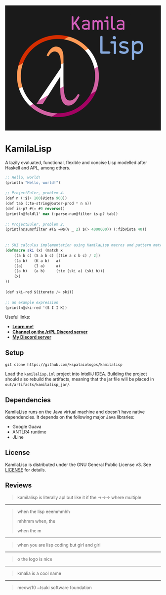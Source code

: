 
<p align="center">
  <img src="https://github.com/kspalaiologos/kamilalisp/raw/main/doc/logo.png">
</p>


# KamilaLisp

A lazily evaluated, functional, flexible and concise Lisp modelled after Haskell and APL, among others.

```lisp
;; Hello, world!
(println "Hello, world!")

;; ProjectEuler, problem 4.
(def n (:$(+ 100)@iota 900))
(def tab (:to-string@outer-prod * n n))
(def is-p? #(= #0 reverse))
(println@foldl1' max (:parse-num@filter is-p? tab))

;; ProjectEuler, problem 2.
(println@sum@filter #(& ~@$(% _ 2) $(> 4000000)) (:fib@iota 40))


;; SKI calculus implementation using KamilaLisp macros and pattern matching.
(defmacro ski (x) (match x
    ((a b c) (S a b c) [(tie a c b c) / 2])
    ((a b)   (K a b)   a)
    ((a)     (I a)     a)
    ((a b)   (a b)     (tie (ski a) (ski b)))
    (x)
))

(def ski-red $(iterate /= ski))

;; an example expression
(println@ski-red '(S I I K))
```

Useful links:

- **[Learn me!](doc)**
- **[Channel on the /r/PL Discord server](https://discord.gg/xr5VapADw7)**
- **[My Discord server](https://discord.gg/m4Wcenn)**

## Setup

```
git clone https://github.com/kspalaiologos/kamilalisp
```

Load the `kamilalisp.iml` project into IntelliJ IDEA. Building the project should also rebuild the artifacts, meaning that the jar file will be placed in `out/artifacts/kamilalisp_jar/`.

## Dependencies

KamilaLisp runs on the Java virtual machine and doesn't have native dependencies. It depends on the following major Java libraries:

* Google Guava
* ANTLR4 runtime
* JLine

## License

KamilaLisp is distributed under the GNU General Public License v3. See [LICENSE](https://github.com/kspalaiologos/kamilalisp/blob/main/LICENSE) for details.

## Reviews

> kamilalisp is literally apl but like it if the →→→ where multiple

---

> when the lisp eeemmmhh
>
> mhhmm when, the
> 
> when the m

---

> when you are lisp coding but girl and girl

---

> o the logo is nice

---

> kmalia is a cool name

---

> meow/10 ~tsuki software foundation
